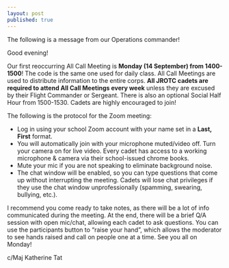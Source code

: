 ```yaml
---
layout: post
published: true
---
```

The following is a message from our Operations commander!


Good evening!


Our first reoccurring All Call Meeting is **Monday (14 September) from 1400-1500**! The code is the same one used for daily class. All Call Meetings are used to distribute information to the entire corps. **All JROTC cadets are required to attend All Call Meetings every week** unless they are excused by their Flight Commander or Sergeant. There is also an optional Social Half Hour from 1500-1530. Cadets are highly encouraged to join!


The following is the protocol for the Zoom meeting:
- Log in using your school Zoom account with your name set in a **Last, First** format.
- You will automatically join with your microphone muted/video off. Turn your camera on for live video. Every cadet has access to a working microphone & camera via their school-issued chrome books.
- Mute your mic if you are not speaking to eliminate background noise.
- The chat window will be enabled, so you can type questions that come up without interrupting the meeting. Cadets will lose chat privileges if they use the chat window unprofessionally (spamming, swearing, bullying, etc.).


I recommend you come ready to take notes, as there will be a lot of info communicated during the meeting.
At the end, there will be a brief Q/A session with open mic/chat, allowing each cadet to ask questions. You can use the participants button to “raise your hand”, which allows the moderator to see hands raised and call on people one at a time.
See you all on Monday!


c/Maj Katherine Tat
